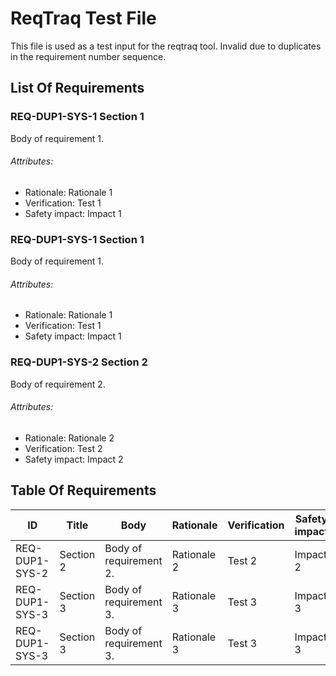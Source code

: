# ReqTraq Test File

This file is used as a test input for the reqtraq tool. Invalid due to duplicates in the requirement number sequence.

## List Of Requirements

### REQ-DUP1-SYS-1 Section 1

Body of requirement 1.

###### Attributes:
- Rationale: Rationale 1
- Verification: Test 1
- Safety impact: Impact 1

### REQ-DUP1-SYS-1 Section 1

Body of requirement 1.

###### Attributes:
- Rationale: Rationale 1
- Verification: Test 1
- Safety impact: Impact 1

### REQ-DUP1-SYS-2 Section 2

Body of requirement 2.

###### Attributes:
- Rationale: Rationale 2
- Verification: Test 2
- Safety impact: Impact 2

## Table Of Requirements

| ID | Title | Body | Rationale | Verification | Safety impact |
| ----- | ----- | ----- | ----- | ----- | ----- |
| REQ-DUP1-SYS-2 | Section 2 | Body of requirement 2. | Rationale 2 | Test 2 | Impact 2 |
| REQ-DUP1-SYS-3 | Section 3 | Body of requirement 3. | Rationale 3 | Test 3 | Impact 3 |
| REQ-DUP1-SYS-3 | Section 3 | Body of requirement 3. | Rationale 3 | Test 3 | Impact 3 |
